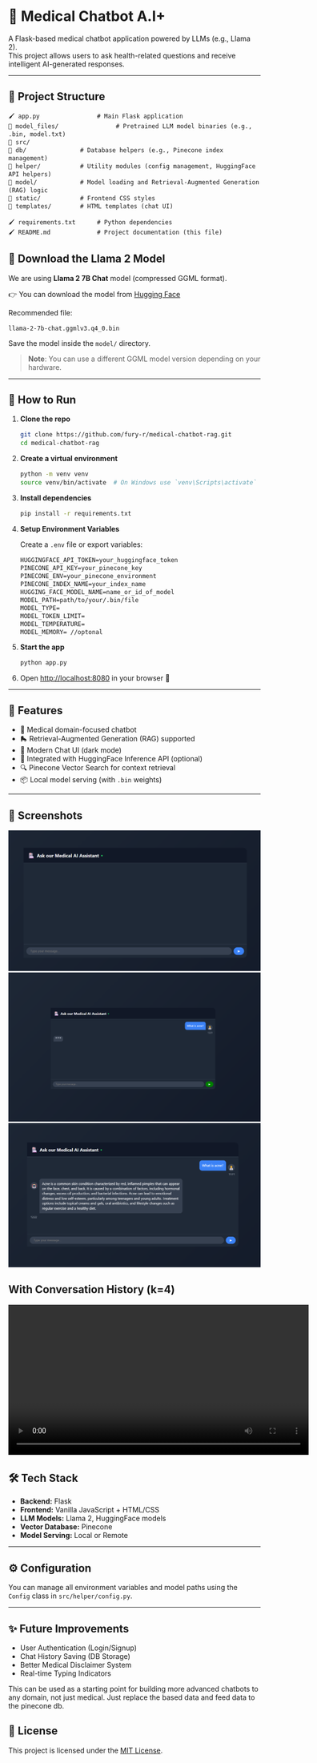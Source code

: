 # 🏪 Medical Chatbot A.I+

A Flask-based medical chatbot application powered by LLMs (e.g., Llama 2).  
This project allows users to ask health-related questions and receive intelligent AI-generated responses.

---

## 📂 Project Structure

```
🖌️ app.py                # Main Flask application
📂 model_files/                # Pretrained LLM model binaries (e.g., .bin, model.txt)
📂 src/
📌 db/               # Database helpers (e.g., Pinecone index management)
📌 helper/           # Utility modules (config management, HuggingFace API helpers)
📌 model/            # Model loading and Retrieval-Augmented Generation (RAG) logic
📌 static/           # Frontend CSS styles
📌 templates/        # HTML templates (chat UI)

🖌️ requirements.txt      # Python dependencies
🖌️ README.md             # Project documentation (this file)
```

## 👅 Download the Llama 2 Model

We are using **Llama 2 7B Chat** model (compressed GGML format).

👉 You can download the model from [Hugging Face](https://huggingface.co/TheBloke/Llama-2-7B-Chat-GGML/tree/main)

Recommended file:

```
llama-2-7b-chat.ggmlv3.q4_0.bin
```

Save the model inside the `model/` directory.

> **Note**: You can use a different GGML model version depending on your hardware.

---

## 🚀 How to Run

1. **Clone the repo**

   ```bash
   git clone https://github.com/fury-r/medical-chatbot-rag.git
   cd medical-chatbot-rag
   ```

2. **Create a virtual environment**

   ```bash
   python -m venv venv
   source venv/bin/activate  # On Windows use `venv\Scripts\activate`
   ```

3. **Install dependencies**

   ```bash
   pip install -r requirements.txt
   ```

4. **Setup Environment Variables**

   Create a `.env` file or export variables:

   ```env
   HUGGINGFACE_API_TOKEN=your_huggingface_token
   PINECONE_API_KEY=your_pinecone_key
   PINECONE_ENV=your_pinecone_environment
   PINECONE_INDEX_NAME=your_index_name
   HUGGING_FACE_MODEL_NAME=name_or_id_of_model
   MODEL_PATH=path/to/your/.bin/file
   MODEL_TYPE=
   MODEL_TOKEN_LIMIT=
   MODEL_TEMPERATURE=
   MODEL_MEMORY= //optonal
   ```

5. **Start the app**

   ```bash
   python app.py
   ```

6. Open [http://localhost:8080](http://localhost:8080) in your browser 🎯

---

## 💅 Features

- 🏥 Medical domain-focused chatbot
- 🛼 Retrieval-Augmented Generation (RAG) supported
- 💬 Modern Chat UI (dark mode)
- 🔗 Integrated with HuggingFace Inference API (optional)
- 🔍 Pinecone Vector Search for context retrieval
- 📦 Local model serving (with `.bin` weights)

---

## 📸 Screenshots

![Landing Page](./output/output-2.png)
![Landing Page](./output/output-1.png)
![Bot Answer](./output/bot-answer.png)

## With Conversation History (k=4)

<video width="600" controls>
  <source src="./output/output-3.mp4" type="video/mp4">
  Your browser does not support the video tag.
</video
---

---

## 🛠️ Tech Stack

- **Backend:** Flask
- **Frontend:** Vanilla JavaScript + HTML/CSS
- **LLM Models:** Llama 2, HuggingFace models
- **Vector Database:** Pinecone
- **Model Serving:** Local or Remote

---

## ⚙️ Configuration

You can manage all environment variables and model paths using the `Config` class in `src/helper/config.py`.

---

## ✨ Future Improvements

- User Authentication (Login/Signup)
- Chat History Saving (DB Storage)
- Better Medical Disclaimer System
- Real-time Typing Indicators

This can be used as a starting point for building more advanced chatbots to any domain, not just medical. Just replace the based data and feed data to the pinecone db.

## 📄 License

This project is licensed under the [MIT License](LICENSE).
